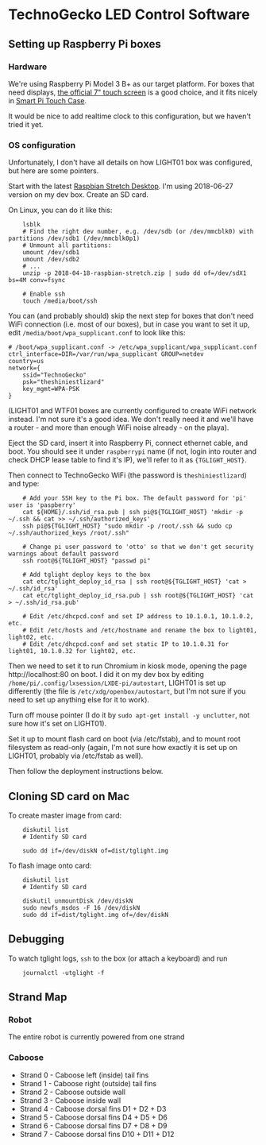 # TechnoGecko LED Control Software

## Setting up Raspberry Pi boxes

### Hardware

We're using Raspberry Pi Model 3 B+ as our target platform. For boxes that need displays,
[the official 7" touch screen](https://www.raspberrypi.org/products/raspberry-pi-touch-display/) is
a good choice, and it fits nicely in [Smart Pi Touch Case](https://www.amazon.com/dp/B01HKWAJ6K/?coliid=I36LJJCYT5XK94&colid=1GJJNYQVILRYR&psc=0&ref_=lv_ov_lig_dp_it).

It would be nice to add realtime clock to this configuration, but we haven't tried it yet.

### OS configuration

Unfortunately, I don't have all details on how LIGHT01 box was configured, but here are some pointers.

Start with the latest [Raspbian Stretch Desktop](https://www.raspberrypi.org/downloads/raspbian/). I'm using 2018-06-27 version
on my dev box. Create an SD card.

On Linux, you can do it like this:

```shell
	lsblk
	# Find the right dev number, e.g. /dev/sdb (or /dev/mmcblk0) with partitions /dev/sdb1 (/dev/mmcblk0p1)
	# Unmount all partitions:
	umount /dev/sdb1
	umount /dev/sdb2
	# ...
	unzip -p 2018-04-18-raspbian-stretch.zip | sudo dd of=/dev/sdX1 bs=4M conv=fsync

	# Enable ssh
	touch /media/boot/ssh
```

You can (and probably should) skip the next step for boxes that don't need WiFi connection (i.e. most of our boxes), but
in case you want to set it up, edit `/media/boot/wpa_supplicant.conf` to look like this:

```
# /boot/wpa_supplicant.conf -> /etc/wpa_supplicant/wpa_supplicant.conf
ctrl_interface=DIR=/var/run/wpa_supplicant GROUP=netdev
country=us
network={
	ssid="TechnoGecko"
	psk="theshiniestlizard"
	key_mgmt=WPA-PSK
}
```
(LIGHT01 and WTF01 boxes are currently configured to create WiFi network instead. I'm not sure it's a good idea. We don't really need it and
we'll have a router - and more than enough WiFi noise already - on the playa).

Eject the SD card, insert it into Raspberry Pi, connect ethernet cable, and boot. You should see it under `raspberrypi` name (if not, login into
router and check DHCP lease table to find it's IP), we'll refer to it as `{TGLIGHT_HOST}`.

Then connect to TechnoGecko WiFi (the password is `theshiniestlizard`) and type:

```shell
	# Add your SSH key to the Pi box. The default password for 'pi' user is 'paspberry'
	cat ${HOME}/.ssh/id_rsa.pub | ssh pi@${TGLIGHT_HOST} 'mkdir -p ~/.ssh && cat >> ~/.ssh/authorized_keys'
	ssh pi@${TGLIGHT_HOST} "sudo mkdir -p /root/.ssh && sudo cp ~/.ssh/authorized_keys /root/.ssh"

	# Change pi user password to 'otto' so that we don't get security warnings about default password
	ssh root@${TGLIGHT_HOST} "passwd pi"

	# Add tglight deploy keys to the box
	cat etc/tglight_deploy_id_rsa | ssh root@${TGLIGHT_HOST} 'cat > ~/.ssh/id_rsa'
	cat etc/tglight_deploy_id_rsa.pub | ssh root@${TGLIGHT_HOST} 'cat > ~/.ssh/id_rsa.pub'

	# Edit /etc/dhcpcd.conf and set IP address to 10.1.0.1, 10.1.0.2, etc.
	# Edit /etc/hosts and /etc/hostname and rename the box to light01, light02, etc.
	# Edit /etc/dhcpcd.conf and set static IP to 10.1.0.31 for light01, 10.1.0.32 for light02, etc.
```

Then we need to set it to run Chromium in kiosk mode, opening the page http://localhost:80 on boot.
I did it on my dev box by editing `/home/pi/.config/lxsession/LXDE-pi/autostart`, LIGHT01 is set up
differently (the file is `/etc/xdg/openbox/autostart`, but I'm not sure if you need to set up anything else
for it to work).

Turn off mouse pointer (I do it by  `sudo apt-get install -y unclutter`, not sure how it's set on LIGHT01).

Set it up to mount flash card on boot (via /etc/fstab), and to mount root filesystem as read-only (again, I'm not
sure how exactly it is set up on LIGHT01, probably via /etc/fstab as well).

Then follow the deployment instructions below.

## Cloning SD card on Mac

To create master image from card:

```shell
	diskutil list
	# Identify SD card

	sudo dd if=/dev/diskN of=dist/tglight.img
```

To flash image onto card:

```shell
	diskutil list
	# Identify SD card

	diskutil unmountDisk /dev/diskN
	sudo newfs_msdos -F 16 /dev/diskN
	sudo dd if=dist/tglight.img of=/dev/diskN
```

## Debugging

To watch tglight logs, `ssh` to the box (or attach a keyboard) and run

```shell
	journalctl -utglight -f
```


## Strand Map

### Robot

The entire robot is currently powered from one strand

### Caboose

* Strand 0 - Caboose left (inside) tail fins
* Strand 1 - Caboose right (outside) tail fins
* Strand 2 - Caboose outside wall
* Strand 3 - Caboose inside wall
* Strand 4 - Caboose dorsal fins D1 + D2 + D3
* Strand 5 - Caboose dorsal fins D4 + D5 + D6
* Strand 6 - Caboose dorsal fins D7 + D8 + D9
* Strand 7 - Caboose dorsal fins D10 + D11 + D12
